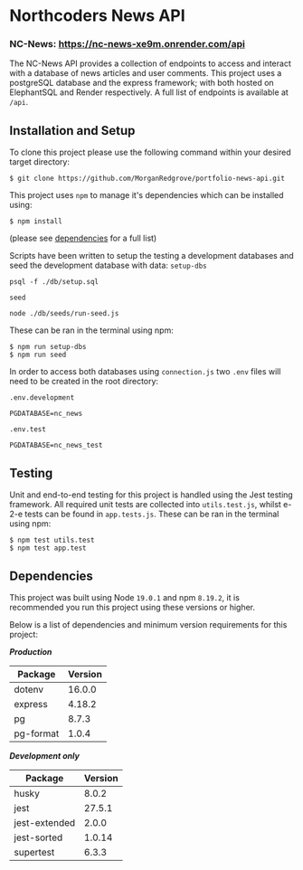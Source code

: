 # Northcoders News API

### NC-News: https://nc-news-xe9m.onrender.com/api

The NC-News API provides a collection of endpoints to access and interact with a database of news articles and user comments.
This project uses a postgreSQL database and the express framework; with both hosted on ElephantSQL and Render respectively.
A full list of endpoints is available at `/api`.

## Installation and Setup

To clone this project please use the following command within your desired target directory:

```shell
$ git clone https://github.com/MorganRedgrove/portfolio-news-api.git
```

This project uses `npm` to manage it's dependencies which can be installed using:

```shell
$ npm install
```

(please see [dependencies](#dependencies) for a full list)

Scripts have been written to setup the testing a development databases and seed the development database with data:
`setup-dbs`

```shell
psql -f ./db/setup.sql
```

`seed`

```shell
node ./db/seeds/run-seed.js
```

These can be ran in the terminal using npm:

```shell
$ npm run setup-dbs
$ npm run seed
```

In order to access both databases using `connection.js` two `.env` files will need to be created in the root directory:

`.env.development`

```
PGDATABASE=nc_news
```

`.env.test`

```
PGDATABASE=nc_news_test
```

## Testing

Unit and end-to-end testing for this project is handled using the Jest testing framework.
All required unit tests are collected into `utils.test.js`, whilst e-2-e tests can be found in `app.tests.js`.
These can be ran in the terminal using npm:
```shell
$ npm test utils.test
$ npm test app.test
```

## Dependencies

This project was built using Node `19.0.1` and npm `8.19.2`, it is recommended you run this project using these versions or higher.

Below is a list of dependencies and minimum version requirements for this project:

***Production***

| Package | Version |
| --- | --- |
| dotenv | 16.0.0 |
| express | 4.18.2 |
| pg  | 8.7.3 |
| pg-format | 1.0.4 |

***Development only***

| Package | Version |
| --- | --- |
| husky | 8.0.2 |
| jest | 27.5.1 |
| jest-extended | 2.0.0 |
| jest-sorted | 1.0.14 |
| supertest | 6.3.3 |